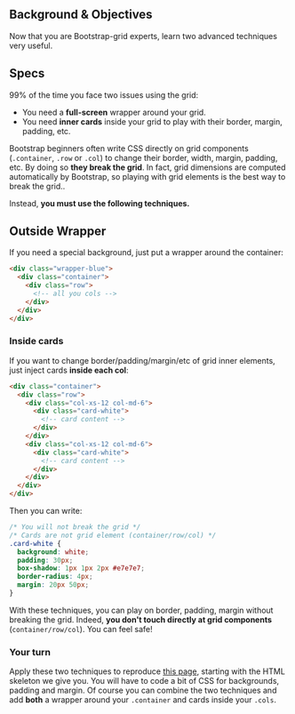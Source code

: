 ## Background & Objectives

Now that you are Bootstrap-grid experts, learn two advanced techniques very useful.

## Specs

99% of the time you face two issues using the grid:

- You need a **full-screen** wrapper around your grid.
- You need **inner cards** inside your grid to play with their border, margin, padding, etc.

Bootstrap beginners often write CSS directly on grid components (`.container`, `.row` or `.col`) to change their border, width, margin, padding, etc. By doing so **they break the grid**. In fact, grid dimensions are computed automatically by Bootstrap, so playing with grid elements is the best way to break the grid..

Instead, **you must use the following techniques.**

## Outside Wrapper

 If you need a special background, just put a wrapper around the container:

```html
<div class="wrapper-blue">
  <div class="container">
    <div class="row">
      <!-- all you cols -->
    </div>
  </div>
</div>
```

### Inside cards

If you want to change border/padding/margin/etc of grid inner elements, just inject cards **inside each col**:

```html
<div class="container">
  <div class="row">
    <div class="col-xs-12 col-md-6">
      <div class="card-white">
        <!-- card content -->
      </div>
    </div>
    <div class="col-xs-12 col-md-6">
      <div class="card-white">
        <!-- card content -->
      </div>
    </div>
  </div>
</div>
```

Then you can write:

```css
/* You will not break the grid */
/* Cards are not grid element (container/row/col) */
.card-white {
  background: white;
  padding: 30px;
  box-shadow: 1px 1px 2px #e7e7e7;
  border-radius: 4px;
  margin: 20px 50px;
}
```

With these techniques, you can play on border, padding, margin without breaking the grid. Indeed, **you don't touch directly at grid components** (`container/row/col`). You can feel safe!

### Your turn

Apply these two techniques to reproduce [this page](http://lewagon.github.io/bootstrap-challenges/02-Advanced-Bootstrap-grid/), starting with the HTML skeleton we give you. You will have to code a bit of CSS for backgrounds, padding and margin. Of course you can combine the two techniques and add **both** a wrapper around your `.container` and cards inside your `.cols`.

